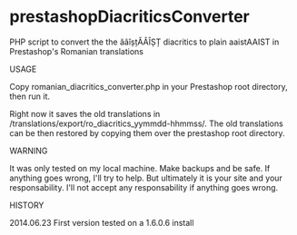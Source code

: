 prestashopDiacriticsConverter
=============================

PHP script to convert the the ăâîșțĂÂÎȘȚ diacritics to plain aaistAAIST in Prestashop's Romanian translations


USAGE

Copy romanian_diacritics_converter.php in your Prestashop root directory, then run it.

Right now it saves the old translations in /translations/export/ro_diacritics_yymmdd-hhmmss/. The old translations can be then restored by copying them over the prestashop root directory.


WARNING

It was only tested on my local machine. Make backups and be safe. If anything goes wrong, I'll try to help. But ultimately it is your site and your responsability. I'll not accept any responsability if anything goes wrong.


HISTORY

2014.06.23 First version tested on a 1.6.0.6 install

